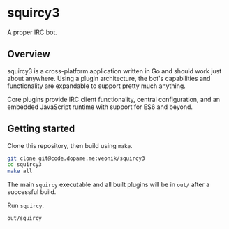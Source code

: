 # squircy3

A proper IRC bot.


## Overview

squircy3 is a cross-platform application written in Go and should work just
about anywhere. Using a plugin architecture, the bot's capabilities and 
functionality are expandable to support pretty much anything.

Core plugins provide IRC client functionality, central configuration, and 
an embedded JavaScript runtime with support for ES6 and beyond.


## Getting started

Clone this repository, then build using `make`.

```bash
git clone git@code.dopame.me:veonik/squircy3
cd squircy3
make all
```

The main `squircy` executable and all built plugins will be in `out/` after
a successful build.

Run `squircy`.

```bash
out/squircy
```

